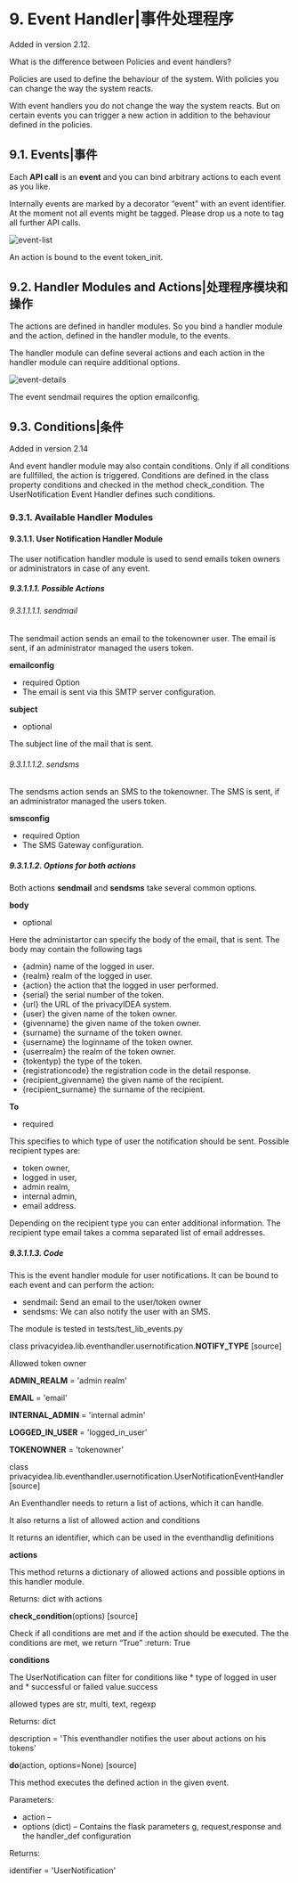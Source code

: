 # 9. Event Handler|事件处理程序

Added in version 2.12.

What is the difference between Policies and event handlers?

Policies are used to define the behaviour of the system. With policies you can change the way the system reacts.

With event handlers you do not change the way the system reacts. But on certain events you can trigger a new action in addition to the behaviour defined in the policies.

## 9.1. Events|事件

Each **API call** is an **event** and you can bind arbitrary actions to each event as you like.

Internally events are marked by a decorator “event” with an event identifier. At the moment not all events might be tagged. Please drop us a note to tag all further API calls.

![event-list](../Contents/event-list.png)

An action is bound to the event token_init.

## 9.2. Handler Modules and Actions|处理程序模块和操作

The actions are defined in handler modules. So you bind a handler module and the action, defined in the handler module, to the events.

The handler module can define several actions and each action in the handler module can require additional options.

![event-details](../Contents/event-details.png)

The event sendmail requires the option emailconfig.

## 9.3. Conditions|条件

Added in version 2.14

And event handler module may also contain conditions. Only if all conditions are fullfilled, the action is triggered. Conditions are defined in the class property conditions and checked in the method check_condition. The UserNotification Event Handler defines such conditions.

### 9.3.1. Available Handler Modules

#### 9.3.1.1. User Notification Handler Module

The user notification handler module is used to send emails token owners or administrators in case of any event.

##### 9.3.1.1.1. Possible Actions

###### 9.3.1.1.1.1. sendmail

The sendmail action sends an email to the tokenowner user. The email is sent, if an administrator managed the users token.

**emailconfig**

* required Option
* The email is sent via this SMTP server configuration.

**subject**

* optional

The subject line of the mail that is sent.

###### 9.3.1.1.1.2. sendsms

The sendsms action sends an SMS to the tokenowner. The SMS is sent, if an administrator managed the users token.

**smsconfig**

* required Option
* The SMS Gateway configuration.

##### 9.3.1.1.2. Options for both actions

Both actions **sendmail** and **sendsms** take several common options.

**body**

* optional

Here the administartor can specify the body of the email, that is sent. The body may contain the following tags

* {admin} name of the logged in user.
* {realm} realm of the logged in user.
* {action} the action that the logged in user performed.
* {serial} the serial number of the token.
* {url} the URL of the privacyIDEA system.
* {user} the given name of the token owner.
* {givenname} the given name of the token owner.
* {surname} the surname of the token owner.
* {username} the loginname of the token owner.
* {userrealm} the realm of the token owner.
* {tokentyp} the type of the token.
* {registrationcode} the registration code in the detail response.
* {recipient_givenname} the given name of the recipient.
* {recipient_surname} the surname of the recipient.

**To**

* required

This specifies to which type of user the notification should be sent. Possible recipient types are:

* token owner,
* logged in user,
* admin realm,
* internal admin,
* email address.

Depending on the recipient type you can enter additional information. The recipient type email takes a comma separated list of email addresses.

##### 9.3.1.1.3. Code

This is the event handler module for user notifications. It can be bound to each event and can perform the action:

* sendmail: Send an email to the user/token owner
* sendsms: We can also notify the user with an SMS.

The module is tested in tests/test_lib_events.py

class privacyidea.lib.eventhandler.usernotification.**NOTIFY_TYPE**  [source]

Allowed token owner

**ADMIN_REALM** = 'admin realm'

**EMAIL** = 'email'

**INTERNAL_ADMIN** = 'internal admin'

**LOGGED_IN_USER** = 'logged_in_user'

**TOKENOWNER** = 'tokenowner'

class privacyidea.lib.eventhandler.usernotification.UserNotificationEventHandler  [source]

An Eventhandler needs to return a list of actions, which it can handle.

It also returns a list of allowed action and conditions

It returns an identifier, which can be used in the eventhandlig definitions

**actions**

This method returns a dictionary of allowed actions and possible options in this handler module.

Returns:	dict with actions

**check_condition**(options)  [source]

Check if all conditions are met and if the action should be executed. The the conditions are met, we return “True” :return: True

**conditions**

The UserNotification can filter for conditions like * type of logged in user and * successful or failed value.success

allowed types are str, multi, text, regexp

Returns:	dict

description = 'This eventhandler notifies the user about actions on his tokens'

**do**(action, options=None)  [source]

This method executes the defined action in the given event.

Parameters:
* action –
* options (dict) – Contains the flask parameters g, request,response and the handler_def configuration

Returns:

identifier = 'UserNotification'